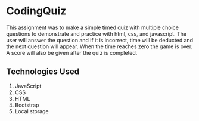 # CodingQuiz

This assignment was to make a simple timed quiz with multiple choice questions to demonstrate and practice with html, css, and javascript. The user will answer the question and if it is incorrect, time will be deducted and the next question will appear. When the time reaches zero the game is over. A score will also be given after the quiz is completed. 

## Technologies Used
1. JavaScript
2. CSS
3. HTML
4. Bootstrap
5. Local storage